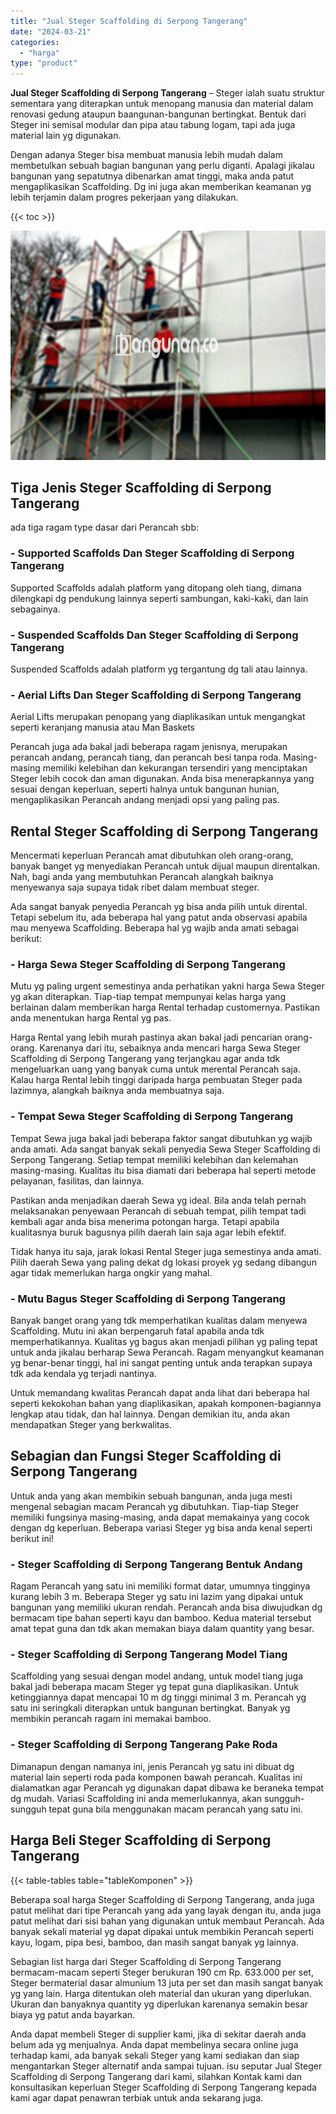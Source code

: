 ```yaml
---
title: "Jual Steger Scaffolding di Serpong Tangerang"
date: "2024-03-21"
categories: 
  - "harga"
type: "product"
---
```


**Jual Steger Scaffolding di Serpong Tangerang** – Steger ialah suatu struktur sementara yang diterapkan untuk menopang manusia dan material dalam renovasi gedung ataupun baangunan-bangunan bertingkat. Bentuk dari Steger ini semisal modular dan pipa atau tabung logam, tapi ada juga material lain yg digunakan.

Dengan adanya Steger bisa membuat manusia lebih mudah dalam membetulkan sebuah bagian bangunan yang perlu diganti. Apalagi jikalau bangunan yang sepatutnya dibenarkan amat tinggi, maka anda patut mengaplikasikan Scaffolding. Dg ini juga akan memberikan keamanan yg lebih terjamin dalam progres pekerjaan yang dilakukan.

{{< toc >}}

![Jual Steger Scaffolding di Serpong Tangerang](/images/sewa-scaffolding-steger-07.png)

## Tiga Jenis Steger Scaffolding di Serpong Tangerang

ada tiga ragam type dasar dari Perancah sbb:

### \- Supported Scaffolds Dan Steger Scaffolding di Serpong Tangerang

Supported Scaffolds adalah platform yang ditopang oleh tiang, dimana dilengkapi dg pendukung lainnya seperti sambungan, kaki-kaki, dan lain sebagainya.

### \- Suspended Scaffolds Dan Steger Scaffolding di Serpong Tangerang

Suspended Scaffolds adalah platform yg tergantung dg tali atau lainnya.

### \- Aerial Lifts Dan Steger Scaffolding di Serpong Tangerang

Aerial Lifts merupakan penopang yang diaplikasikan untuk mengangkat seperti keranjang manusia atau Man Baskets

Perancah juga ada bakal jadi beberapa ragam jenisnya, merupakan perancah andang, perancah tiang, dan perancah besi tanpa roda. Masing-masing memiliki kelebihan dan kekurangan tersendiri yang menciptakan Steger lebih cocok dan aman digunakan. Anda bisa menerapkannya yang sesuai dengan keperluan, seperti halnya untuk bangunan hunian, mengaplikasikan Perancah andang menjadi opsi yang paling pas.

## Rental Steger Scaffolding di Serpong Tangerang

Mencermati keperluan Perancah amat dibutuhkan oleh orang-orang, banyak banget yg menyediakan Perancah untuk dijual maupun direntalkan. Nah, bagi anda yang membutuhkan Perancah alangkah baiknya menyewanya saja supaya tidak ribet dalam membuat steger.

Ada sangat banyak penyedia Perancah yg bisa anda pilih untuk dirental. Tetapi sebelum itu, ada beberapa hal yang patut anda observasi apabila mau menyewa Scaffolding. Beberapa hal yg wajib anda amati sebagai berikut:

### \- Harga Sewa Steger Scaffolding di Serpong Tangerang

Mutu yg paling urgent semestinya anda perhatikan yakni harga Sewa Steger yg akan diterapkan. Tiap-tiap tempat mempunyai kelas harga yang berlainan dalam memberikan harga Rental terhadap customernya. Pastikan anda menentukan harga Rental yg pas.

Harga Rental yang lebih murah pastinya akan bakal jadi pencarian orang-orang. Karenanya dari itu, sebaiknya anda mencari harga Sewa Steger Scaffolding di Serpong Tangerang yang terjangkau agar anda tdk mengeluarkan uang yang banyak cuma untuk merental Perancah saja. Kalau harga Rental lebih tinggi daripada harga pembuatan Steger pada lazimnya, alangkah baiknya anda membuatnya saja.

### \- Tempat Sewa Steger Scaffolding di Serpong Tangerang

Tempat Sewa juga bakal jadi beberapa faktor sangat dibutuhkan yg wajib anda amati. Ada sangat banyak sekali penyedia Sewa Steger Scaffolding di Serpong Tangerang. Setiap tempat memiliki kelebihan dan kelemahan masing-masing. Kualitas itu bisa diamati dari beberapa hal seperti metode pelayanan, fasilitas, dan lainnya.

Pastikan anda menjadikan daerah Sewa yg ideal. Bila anda telah pernah melaksanakan penyewaan Perancah di sebuah tempat, pilih tempat tadi kembali agar anda bisa menerima potongan harga. Tetapi apabila kualitasnya buruk bagusnya pilih daerah lain saja agar lebih efektif.

Tidak hanya itu saja, jarak lokasi Rental Steger juga semestinya anda amati. Pilih daerah Sewa yang paling dekat dg lokasi proyek yg sedang dibangun agar tidak memerlukan harga ongkir yang mahal.

### \- Mutu Bagus Steger Scaffolding di Serpong Tangerang

Banyak banget orang yang tdk memperhatikan kualitas dalam menyewa Scaffolding. Mutu ini akan berpengaruh fatal apabila anda tdk memperhatikannya. Kualitas yg bagus akan menjadi pilihan yg paling tepat untuk anda jikalau berharap Sewa Perancah. Ragam menyangkut keamanan yg benar-benar tinggi, hal ini sangat penting untuk anda terapkan supaya tdk ada kendala yg terjadi nantinya.

Untuk memandang kwalitas Perancah dapat anda lihat dari beberapa hal seperti kekokohan bahan yang diaplikasikan, apakah komponen-bagiannya lengkap atau tidak, dan hal lainnya. Dengan demikian itu, anda akan mendapatkan Steger yang berkwalitas.

## Sebagian dan Fungsi Steger Scaffolding di Serpong Tangerang

Untuk anda yang akan membikin sebuah bangunan, anda juga mesti mengenal sebagian macam Perancah yg dibutuhkan. Tiap-tiap Steger memiliki fungsinya masing-masing, anda dapat memakainya yang cocok dengan dg keperluan. Beberapa variasi Steger yg bisa anda kenal seperti berikut ini!

### \- Steger Scaffolding di Serpong Tangerang Bentuk Andang

Ragam Perancah yang satu ini memiliki format datar, umumnya tingginya kurang lebih 3 m. Beberapa Steger yg satu ini lazim yang dipakai untuk bangunan yang memiliki ukuran rendah. Perancah anda bisa diwujudkan dg bermacam tipe bahan seperti kayu dan bamboo. Kedua material tersebut amat tepat guna dan tdk akan memakan biaya dalam quantity yang besar.

### \- Steger Scaffolding di Serpong Tangerang Model Tiang

Scaffolding yang sesuai dengan model andang, untuk model tiang juga bakal jadi beberapa macam Steger yg tepat guna diaplikasikan. Untuk ketinggiannya dapat mencapai 10 m dg tinggi minimal 3 m. Perancah yg satu ini seringkali diterapkan untuk bangunan bertingkat. Banyak yg membikin perancah ragam ini memakai bamboo.

### \- Steger Scaffolding di Serpong Tangerang Pake Roda

Dimanapun dengan namanya ini, jenis Perancah yg satu ini dibuat dg material lain seperti roda pada komponen bawah perancah. Kualitas ini dialamatkan agar Perancah yg digunakan dapat dibawa ke beraneka tempat dg mudah. Variasi Scaffolding ini anda memerlukannya, akan sungguh-sungguh tepat guna bila menggunakan macam perancah yang satu ini.

## Harga Beli Steger Scaffolding di Serpong Tangerang

{{< table-tables table="tableKomponen" >}}

Beberapa soal harga Steger Scaffolding di Serpong Tangerang, anda juga patut melihat dari tipe Perancah yang ada yang layak dengan itu, anda juga patut melihat dari sisi bahan yang digunakan untuk membaut Perancah. Ada banyak sekali material yg dapat dipakai untuk membikin Perancah seperti kayu, logam, pipa besi, bamboo, dan masih sangat banyak yg lainnya.

Sebagian list harga dari Steger Scaffolding di Serpong Tangerang bermacam-macam seperti Steger berukuran 190 cm Rp. 633.000 per set, Steger bermaterial dasar almunium 13 juta per set dan masih sangat banyak yg yang lain. Harga ditentukan oleh material dan ukuran yang diperlukan. Ukuran dan banyaknya quantity yg diperlukan karenanya semakin besar biaya yg patut anda bayarkan.

Anda dapat membeli Steger di supplier kami, jika di sekitar daerah anda belum ada yg menjualnya. Anda dapat membelinya secara online juga terhadap kami, ada banyak sekali Steger yang kami sediakan dan siap mengantarkan Steger alternatif anda sampai tujuan. isu seputar Jual Steger Scaffolding di Serpong Tangerang dari kami, silahkan Kontak kami dan konsultasikan keperluan Steger Scaffolding di Serpong Tangerang kepada kami agar dapat penawran terbiak untuk anda sekarang juga.
